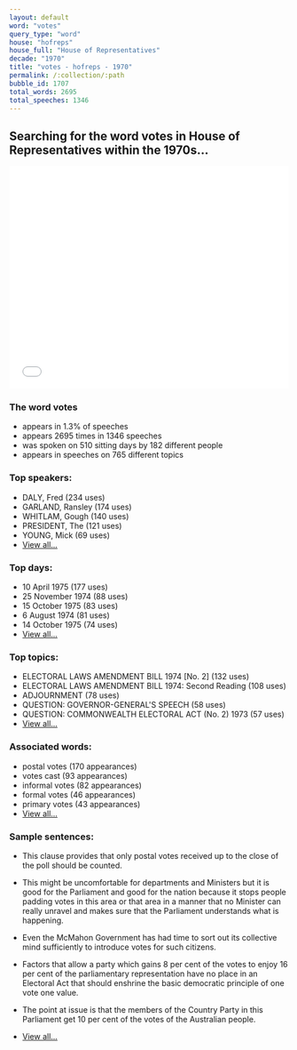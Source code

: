 ```yaml
---
layout: default
word: "votes"
query_type: "word"
house: "hofreps"
house_full: "House of Representatives"
decade: "1970"
title: "votes - hofreps - 1970"
permalink: /:collection/:path
bubble_id: 1707
total_words: 2695
total_speeches: 1346
---
```



## Searching for the word **votes** in House of Representatives within the 1970s...

<iframe width="100%" height="400" frameborder="0" scrolling="no" src="//plot.ly/~wragge/1707.embed"></iframe>

### The word **votes**

* appears in 1.3% of speeches
* appears 2695 times in 1346 speeches
* was spoken on 510 sitting days by 182 different people
* appears in speeches on 765 different topics

### Top speakers:

* DALY, Fred (234 uses)
* GARLAND, Ransley (174 uses)
* WHITLAM, Gough (140 uses)
* PRESIDENT, The (121 uses)
* YOUNG, Mick (69 uses)
* [View all...](speakers/)


### Top days:

* 10 April 1975 (177 uses)
* 25 November 1974 (88 uses)
* 15 October 1975 (83 uses)
* 6 August 1974 (81 uses)
* 14 October 1975 (74 uses)
* [View all...](days/)


### Top topics:

* ELECTORAL LAWS AMENDMENT BILL 1974 [No. 2] (132 uses)
* ELECTORAL LAWS AMENDMENT BILL 1974: Second Reading (108 uses)
* ADJOURNMENT (78 uses)
* QUESTION: GOVERNOR-GENERAL'S SPEECH (58 uses)
* QUESTION: COMMONWEALTH ELECTORAL ACT (No. 2) 1973 (57 uses)
* [View all...](topics/)


### Associated words:

* postal votes (170 appearances)
* votes cast (93 appearances)
* informal votes (82 appearances)
* formal votes (46 appearances)
* primary votes (43 appearances)
* [View all...](collocations/)


### Sample sentences:

* This clause provides that only postal <span class="highlight">votes</span> received up to the close of the poll should be counted.

* This might be uncomfortable for departments and Ministers but it is good for the Parliament and good for the nation because it stops people padding <span class="highlight">votes</span> in this area or that area in a manner that no Minister can really unravel and makes sure that the Parliament understands what is happening.

* Even the McMahon Government has had time to sort out its collective mind sufficiently to introduce <span class="highlight">votes</span> for such citizens.

* Factors that allow a party which gains 8 per cent of the <span class="highlight">votes</span> to enjoy 16 per cent of the parliamentary representation have no place in an Electoral Act that should enshrine the basic democratic principle of one vote one value.

* The point at issue is that the members of the Country Party in this Parliament get 10 per cent of the <span class="highlight">votes</span> of the Australian people.

* [View all...](contexts/)
